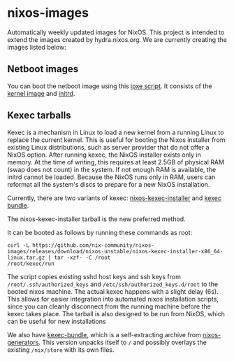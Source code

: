 # nixos-images

Automatically weekly updated images for NixOS. This project is intended to extend the images created by hydra.nixos.org.
We are currently creating the images listed below:

## Netboot images

You can boot the netboot image using this [ipxe script](https://github.com/nix-community/nixos-images/releases/download/nixos-unstable/netboot-x86_64-linux.ipxe).
It consists of the [kernel image](https://github.com/nix-community/nixos-images/releases/download/nixos-unstable/bzImage-x86_64-linux) and [initrd](https://github.com/nix-community/nixos-images/releases/download/nixos-unstable/bzImage-x86_64-linux).

## Kexec tarballs

Kexec is a mechanism in Linux to load a new kernel from a running Linux to
replace the current kernel. This is useful for booting the Nixos installer from
existing Linux distributions, such as server provider that do not offer a NixOS
option. After running kexec, the NixOS installer exists only in memory. At the
time of writing, this requires at least 2.5GB of physical RAM (swap does not
count) in the system. If not enough RAM is available, the initrd cannot be
loaded. Because the NixOS runs only in RAM, users can reformat all the system's
discs to prepare for a new NixOS installation.

Currently, there are two variants of kexec: [nixos-kexec-installer](https://github.com/nix-community/nixos-images/releases/download/nixos-unstable/nixos-kexec-installer-x86_64-linux.tar.xz)
and [kexec bundle](https://github.com/nix-community/nixos-images/releases/download/nixos-unstable/kexec-bundle-x86_64-linux).

The nixos-kexec-installer tarball is the new preferred method.

It can be booted as follows by running these commands as root:

```
curl -L https://github.com/nix-community/nixos-images/releases/download/nixos-unstable/nixos-kexec-installer-x86_64-linux.tar.gz | tar -xzf- -C /root
/root/kexec/run
```

The script copies existing sshd host keys and ssh keys from
`/root/.ssh/authorized_keys` and `/etc/ssh/authorized_keys.d/root` to the booted nixos machine. The actual kexec happens with a slight delay (6s).
This allows for easier integration into automated nixos installation scripts, since you can cleanly disconnect from the running machine before the kexec takes place.
The tarball is also designed to be run from NixOS, which can be useful for new installations

We also have [kexec-bundle](https://github.com/nix-community/nixos-images/releases/download/nixos-unstable/kexec-bundle-x86_64-linux),
which is a self-extracting archive from [nixos-generators](https://github.com/nix-community/nixos-generators). This version unpacks itself to `/` and possibly overlays the existing `/nix/store` with its own files.
